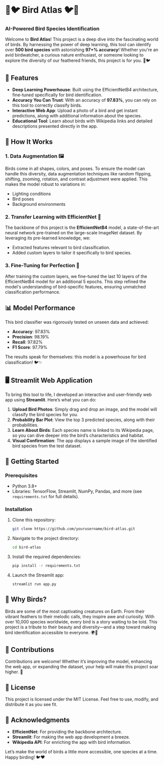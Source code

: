 # 🌿🐦 Bird Atlas 🐦🌿

### AI-Powered Bird Species Identification

Welcome to **Bird Atlas**! This project is a deep dive into the fascinating world of birds. By harnessing the power of deep learning, this tool can identify over **500 bird species** with astonishing **97+% accuracy**! Whether you're an avid birdwatcher, a curious nature enthusiast, or someone looking to explore the diversity of our feathered friends, this project is for you. 🌿🐦

## 🌟 Features
- **Deep Learning Powerhouse**: Built using the EfficientNetB4 architecture, fine-tuned specifically for bird identification.
- **Accuracy You Can Trust**: With an accuracy of **97.83%**, you can rely on this tool to correctly classify birds.
- **Interactive Web App**: Upload a photo of a bird and get instant predictions, along with additional information about the species.
- **Educational Tool**: Learn about birds with Wikipedia links and detailed descriptions presented directly in the app.

## 🧠 How It Works

### 1. Data Augmentation 🖼️
Birds come in all shapes, colors, and poses. To ensure the model can handle this diversity, data augmentation techniques like random flipping, shifting, zooming, rotation, and contrast adjustment were applied. This makes the model robust to variations in:
- Lighting conditions
- Bird poses
- Background environments

### 2. Transfer Learning with EfficientNet 🚀
The backbone of this project is the **EfficientNetB4** model, a state-of-the-art neural network pre-trained on the large-scale ImageNet dataset. By leveraging its pre-learned knowledge, we:
- Extracted features relevant to bird classification.
- Added custom layers to tailor it specifically to bird species.

### 3. Fine-Tuning for Perfection 🎯
After training the custom layers, we fine-tuned the last 10 layers of the EfficientNetB4 model for an additional 5 epochs. This step refined the model's understanding of bird-specific features, ensuring unmatched classification performance.

## 📊 Model Performance
This bird classifier was rigorously tested on unseen data and achieved:
- **Accuracy**: 97.83%
- **Precision**: 98.19%
- **Recall**: 97.82%
- **F1 Score**: 97.79%

The results speak for themselves: this model is a powerhouse for bird classification! 🐦✨

## 🖥️ Streamlit Web Application
To bring this tool to life, I developed an interactive and user-friendly web app using **Streamlit**. Here’s what you can do:

1. **Upload Bird Photos**: Simply drag and drop an image, and the model will classify the bird species for you.
2. **Probability Bar Plot**: View the top 3 predicted species, along with their probabilities.
3. **Learn About Birds**: Each species name is linked to its Wikipedia page, so you can dive deeper into the bird’s characteristics and habitat.
4. **Visual Confirmation**: The app displays a sample image of the identified bird species from the test dataset.

## 🚀 Getting Started

### Prerequisites
- Python 3.8+
- Libraries: TensorFlow, Streamlit, NumPy, Pandas, and more (see `requirements.txt` for full details).

### Installation
1. Clone this repository:
   ```bash
   git clone https://github.com/yourusername/bird-atlas.git
   ```
2. Navigate to the project directory:
   ```bash
   cd bird-atlas
   ```
3. Install the required dependencies:
   ```bash
   pip install -r requirements.txt
   ```
4. Launch the Streamlit app:
   ```bash
   streamlit run app.py
   ```

## 🐤 Why Birds?
Birds are some of the most captivating creatures on Earth. From their vibrant feathers to their melodic calls, they inspire awe and curiosity. With over 10,000 species worldwide, every bird is a story waiting to be told. This project is a tribute to their beauty and diversity—and a step toward making bird identification accessible to everyone. 🌍💚

## 🤝 Contributions
Contributions are welcome! Whether it’s improving the model, enhancing the web app, or expanding the dataset, your help will make this project soar higher. 🦅

## 📜 License
This project is licensed under the MIT License. Feel free to use, modify, and distribute it as you see fit.

## 🌈 Acknowledgments
- **EfficientNet**: For providing the backbone architecture.
- **Streamlit**: For making the web app development a breeze.
- **Wikipedia API**: For enriching the app with bird information.

Let’s make the world of birds a little more accessible, one species at a time. Happy birding! 🐦❤️

